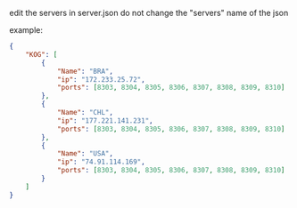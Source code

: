edit the servers in server.json
do not change the "servers" name of the json

example:
```json
{
    "KOG": [
        {
            "Name": "BRA",
            "ip": "172.233.25.72",
            "ports": [8303, 8304, 8305, 8306, 8307, 8308, 8309, 8310]
        },
        {
            "Name": "CHL",
            "ip": "177.221.141.231",
            "ports": [8303, 8304, 8305, 8306, 8307, 8308, 8309, 8310]
        },
        {
            "Name": "USA",
            "ip": "74.91.114.169",
            "ports": [8303, 8304, 8305, 8306, 8307, 8308, 8309, 8310]
        }
    ]
}
```


